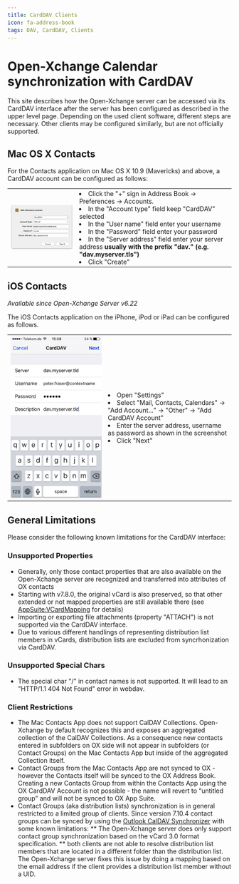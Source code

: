 ```yaml
---
title: CardDAV Clients
icon: fa-address-book
tags: DAV, CardDAV, Clients
---
```


# Open-Xchange Calendar synchronization with CardDAV

This site describes how the Open-Xchange server can be accessed via its CardDAV interface after the server has been configured as described in the upper level page. Depending on the used client software, different steps are necessary. Other clients may be configured similarly, but are not officially supported.

## Mac OS X Contacts

For the Contacts application on Mac OS X 10.9 (Mavericks) and above, a CardDAV account can be configured as follows:

<table>
  <tr>
    <td><img src="carddav_clients/1_Carddav-account5.png"/></td>
    <td>
      <li>Click the "+" sign in Address Book -> Preferences -> Accounts.</li>
      <li>In the "Account type" field keep "CardDAV" selected</li>
      <li>In the "User name" field enter your username</li>
      <li>In the "Password" field enter your password</li>
      <li>In the "Server address" field enter your server address <b>usually with the prefix "dav." (e.g. "dav.myserver.tls")</b></li>
      <li>Click "Create"</li>
    </td>
  </tr>
</table>

## iOS Contacts

*Available since Open-Xchange Server v6.22*

The iOS Contacts application on the iPhone, iPod or iPad can be configured as follows.

<table>
  <tr>
    <td><img src="carddav_clients/2_Ios_carddav_config.png"/></td>
    <td>
      <li>Open "Settings"</li>
      <li>Select "Mail, Contacts, Calendars" -> "Add Account..." -> "Other" -> "Add CardDAV Account"</li>
      <li>Enter the server address, username as password as shown in the screenshot</li>
      <li>Click "Next"</li>
    </td>
  </tr>
</table>

## General Limitations

Please consider the following known limitations for the CardDAV interface:

### Unsupported Properties

* Generally, only those contact properties that are also available on the Open-Xchange server are recognized and transferred into attributes of OX contacts
* Starting with v7.8.0, the original vCard is also preserved, so that other extended or not mapped properties are still available there (see [AppSuite:VCardMapping](https://oxpedia.org/wiki/index.php?title=AppSuite:VCardMapping) for details)
* Importing or exporting file attachments (property "ATTACH") is not supported via the CardDAV interface.
* Due to various different handlings of representing distribution list members in vCards, distribution lists are excluded from syncrhonization via CardDAV.

### Unsupported Special Chars

* The special char "/" in contact names is not supported. It will lead to an "HTTP/1.1 404 Not Found" error in webdav.

### Client Restrictions

* The Mac Contacts App does not support CalDAV Collections. Open-Xchange by default recognizes this and exposes an aggregated collection of the CalDAV Collections. As a consequence new contacts entered in subfolders on OX side will not appear in subfolders (or Contact Groups) on the Mac Contacts App but inside of the aggregated Collection itself.
* Contact Groups from the Mac Contacts App are not synced to OX - however the Contacts itself will be synced to the OX Address Book. Creating a new Contacts Group from within the Contacts App using the OX CardDAV Account is not possible - the name will revert to “untitled group” and will not be synced to OX App Suite.
* Contact Groups (aka distribution lists) synchronization is in general restricted to a limited group of clients. Since version 7.10.4 contact groups can be synced by using the [Outlook CalDAV Synchronizer](https://caldavsynchronizer.org/) with some known limitations:
** The Open-Xchange server does only support contact group synchronization based on the vCard 3.0 format specification.
** both clients are not able to resolve distribution list members that are located in a different folder than the distribution list. The Open-Xchange server fixes this issue by doing a mapping based on the email address if the client provides a distribution list member without a UID.